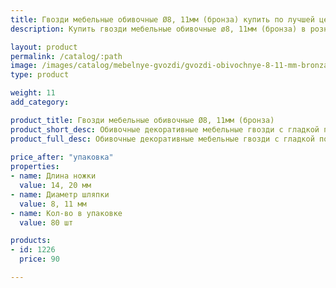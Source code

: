 ```yaml
---
title: Гвозди мебельные обивочные Ø8, 11мм (бронза) купить по лучшей цене с доставкой - Поролоныч
description: Купить гвозди мебельные обивочные ø8, 11мм (бронза) в розницу с доставкой по Москве в интернет-магазине Поролоныча.

layout: product
permalink: /catalog/:path
image: /images/catalog/mebelnye-gvozdi/gvozdi-obivochnye-8-11-mm-bronza-01_1600w.jpg
type: product

weight: 11
add_category: 

product_title: Гвозди мебельные обивочные Ø8, 11мм (бронза)
product_short_desc: Обивочные декоративные мебельные гвозди с гладкой поверхностью. Цвет - бронза.
product_full_desc: Обивочные декоративные мебельные гвозди с гладкой поверхностью. Цвет - бронза.
        
price_after: "упаковка"
properties:
- name: Длина ножки
  value: 14, 20 мм
- name: Диаметр шляпки
  value: 8, 11 мм
- name: Кол-во в упаковке
  value: 80 шт

products:
- id: 1226
  price: 90

---
```

